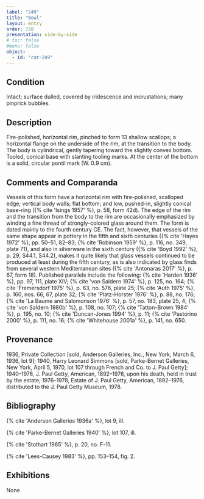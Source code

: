 ```yaml
---
label: "249"
title: "Bowl"
layout: entry
order: 728
presentation: side-by-side
# toc: false
#menu: false 
object:
  - id: "cat-249"
---
```


## Condition

Intact; surface dulled, covered by iridescence and incrustations; many pinprick bubbles.

## Description

Fire-polished, horizontal rim, pinched to form 13 shallow scallops; a horizontal flange on the underside of the rim, at the transition to the body. The body is cylindrical, gently tapering toward the slightly convex bottom. Tooled, conical base with slanting tooling marks. At the center of the bottom is a solid, circular pontil mark (W. 0.9 cm).

## Comments and Comparanda

Vessels of this form have a horizontal rim with fire-polished, scalloped edge; vertical body walls; flat bottom; and low, pushed-in, slightly conical base-ring ({% cite 'Isings 1957' %}, p. 58, form 42d). The edge of the rim and the transition from the body to the rim are occasionally emphasized by winding a fine thread of strongly-colored glass around them. The form is dated mainly to the fourth century CE. The fact, however, that vessels of the same shape appear in pottery in the fifth and sixth centuries ({% cite 'Hayes 1972' %}, pp. 50–51, 82–83; {% cite 'Robinson 1959' %}, p. 116, no. 349, plate 71), and also in silverware in the sixth century ({% cite 'Boyd 1992' %}, p. 29, S44.1, S44.2), makes it quite likely that glass vessels continued to be produced at least during the fifth century, as is also indicated by glass finds from several western Mediterranean sites ({% cite 'Antonaras 2017' %}, p. 67, form 18). Published parallels include the following: {% cite 'Harden 1936' %}, pp. 97, 111, plate XIV; {% cite 'von Saldern 1974' %}, p. 125, no. 164; {% cite 'Fremersdorf 1975' %}, p. 63, no. 576, plate 25; {% cite 'Auth 1975' %}, p. 160, nos. 66, 67, plate 32; {% cite 'Platz-Horster 1976' %}, p. 88, no. 176; {% cite 'La Baume and Salomonson 1976' %}, p. 57, no. 183, plate 25, 4; {% cite 'von Saldern 1980b' %}, p. 108, no. 107; {% cite 'Tatton-Brown 1984' %}, p. 195, no. 10; {% cite 'Duncan-Jones 1994' %}, p. 11; {% cite 'Pastorino 2000' %}, p. 111, no. 16; {% cite 'Whitehouse 2001a' %}, p. 141, no. 650.

## Provenance

1936, Private Collection [sold, Anderson Galleries, Inc., New York, March 6, 1936, lot 9]; 1940, Harry Leonard Simmons [sold, Parke-Bernet Galleries, New York, April 5, 1970, lot 107 through French and Co. to J. Paul Getty]; 1940–1976, J. Paul Getty, American, 1892–1976, upon his death, held in trust by the estate; 1976–1978, Estate of J. Paul Getty, American, 1892–1976, distributed to the J. Paul Getty Museum, 1978.

## Bibliography

{% cite 'Anderson Galleries 1936a' %}, lot 9, ill.

{% cite 'Parke-Bernet Galleries 1940' %}, lot 107, ill.

{% cite 'Stothart 1965' %}, p. 20, no. F-11.

{% cite 'Lees-Causey 1983' %}, pp. 153–154, fig. 2.

## Exhibitions

None
